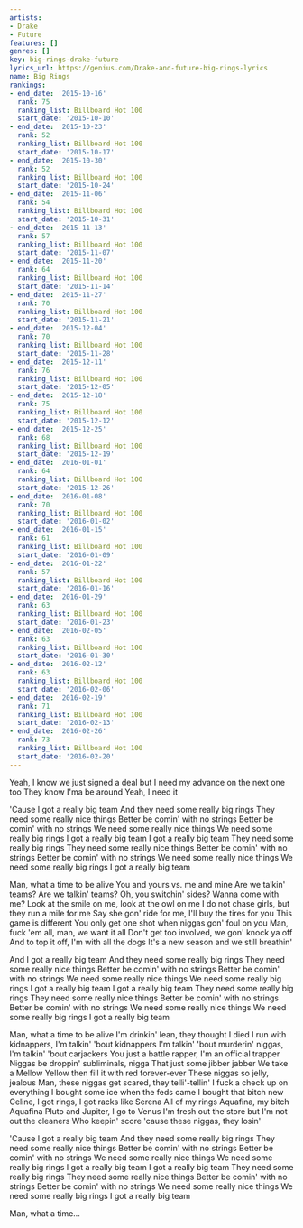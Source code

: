 ```yaml
---
artists:
- Drake
- Future
features: []
genres: []
key: big-rings-drake-future
lyrics_url: https://genius.com/Drake-and-future-big-rings-lyrics
name: Big Rings
rankings:
- end_date: '2015-10-16'
  rank: 75
  ranking_list: Billboard Hot 100
  start_date: '2015-10-10'
- end_date: '2015-10-23'
  rank: 52
  ranking_list: Billboard Hot 100
  start_date: '2015-10-17'
- end_date: '2015-10-30'
  rank: 52
  ranking_list: Billboard Hot 100
  start_date: '2015-10-24'
- end_date: '2015-11-06'
  rank: 54
  ranking_list: Billboard Hot 100
  start_date: '2015-10-31'
- end_date: '2015-11-13'
  rank: 57
  ranking_list: Billboard Hot 100
  start_date: '2015-11-07'
- end_date: '2015-11-20'
  rank: 64
  ranking_list: Billboard Hot 100
  start_date: '2015-11-14'
- end_date: '2015-11-27'
  rank: 70
  ranking_list: Billboard Hot 100
  start_date: '2015-11-21'
- end_date: '2015-12-04'
  rank: 70
  ranking_list: Billboard Hot 100
  start_date: '2015-11-28'
- end_date: '2015-12-11'
  rank: 76
  ranking_list: Billboard Hot 100
  start_date: '2015-12-05'
- end_date: '2015-12-18'
  rank: 75
  ranking_list: Billboard Hot 100
  start_date: '2015-12-12'
- end_date: '2015-12-25'
  rank: 68
  ranking_list: Billboard Hot 100
  start_date: '2015-12-19'
- end_date: '2016-01-01'
  rank: 64
  ranking_list: Billboard Hot 100
  start_date: '2015-12-26'
- end_date: '2016-01-08'
  rank: 70
  ranking_list: Billboard Hot 100
  start_date: '2016-01-02'
- end_date: '2016-01-15'
  rank: 61
  ranking_list: Billboard Hot 100
  start_date: '2016-01-09'
- end_date: '2016-01-22'
  rank: 57
  ranking_list: Billboard Hot 100
  start_date: '2016-01-16'
- end_date: '2016-01-29'
  rank: 63
  ranking_list: Billboard Hot 100
  start_date: '2016-01-23'
- end_date: '2016-02-05'
  rank: 63
  ranking_list: Billboard Hot 100
  start_date: '2016-01-30'
- end_date: '2016-02-12'
  rank: 63
  ranking_list: Billboard Hot 100
  start_date: '2016-02-06'
- end_date: '2016-02-19'
  rank: 71
  ranking_list: Billboard Hot 100
  start_date: '2016-02-13'
- end_date: '2016-02-26'
  rank: 73
  ranking_list: Billboard Hot 100
  start_date: '2016-02-20'
---
```

Yeah, I know we just signed a deal but
I need my advance on the next one too
They know I'ma be around
Yeah, I need it


'Cause I got a really big team
And they need some really big rings
They need some really nice things
Better be comin' with no strings
Better be comin' with no strings
We need some really nice things
We need some really big rings
I got a really big team
I got a really big team
They need some really big rings
They need some really nice things
Better be comin' with no strings
Better be comin' with no strings
We need some really nice things
We need some really big rings
I got a really big team


Man, what a time to be alive
You and yours vs. me and mine
Are we talkin' teams? Are we talkin' teams?
Oh, you switchin' sides? Wanna come with me?
Look at the smile on me, look at the owl on me
I do not chase girls, but they run a mile for me
Say she gon' ride for me, I'll buy the tires for you
This game is different
You only get one shot when niggas gon' foul on you
Man, fuck 'em all, man, we want it all
Don't get too involved, we gon' knock ya off
And to top it off, I'm with all the dogs
It's a new season and we still breathin'


And I got a really big team
And they need some really big rings
They need some really nice things
Better be comin' with no strings
Better be comin' with no strings
We need some really nice things
We need some really big rings
I got a really big team
I got a really big team
They need some really big rings
They need some really nice things
Better be comin' with no strings
Better be comin' with no strings
We need some really nice things
We need some really big rings
I got a really big team


Man, what a time to be alive
I'm drinkin' lean, they thought I died
I run with kidnappers, I'm talkin' 'bout kidnappers
I'm talkin' 'bout murderin' niggas, I'm talkin' 'bout carjackers
You just a battle rapper, I'm an official trapper
Niggas be droppin' subliminals, nigga
That just some jibber jabber
We take a Mellow Yellow then fill it with red forever-ever
These niggas so jelly, jealous
Man, these niggas get scared, they telli'-tellin'
I fuck a check up on everything
I bought some ice when the feds came
I bought that bitch new Celine, I got rings, I got racks like Serena
All of my rings Aquafina, my bitch Aquafina
Pluto and Jupiter, I go to Venus
I'm fresh out the store but I'm not out the cleaners
Who keepin' score 'cause these niggas, they losin'


'Cause I got a really big team
And they need some really big rings
They need some really nice things
Better be comin' with no strings
Better be comin' with no strings
We need some really nice things
We need some really big rings
I got a really big team
I got a really big team
They need some really big rings
They need some really nice things
Better be comin' with no strings
Better be comin' with no strings
We need some really nice things
We need some really big rings
I got a really big team


Man, what a time...
